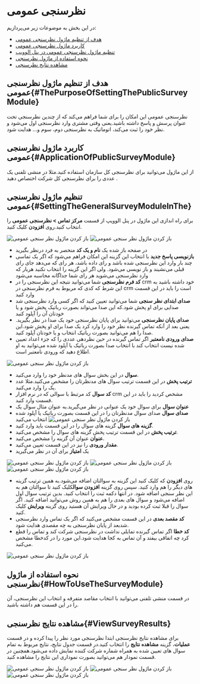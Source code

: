 # نظرسنجی عمومی

در این بخش به موضوعات زیر می‌پردازیم:
- [هدف از تنظیم ماژول نظرسنجی عمومی ](#ThePurposeOfSettingThePublicSurveyModule)
- [کاربرد ماژول نظرسنجی عمومی ](#ApplicationOfPublicSurveyModule)
- [تنظیم ماژول نظرسنجی عمومی در پنل الوویپ ](#SettingTheGeneralSurveyModuleInThe)
- [نحوه استفاده از ماژول نظرسنجی ](#HowToUseTheSurveyModule)
- [مشاهده نتایج نظرسنجی ](#ViewSurveyResults)

## هدف از تنظیم ماژول نظرسنجی عمومی{#ThePurposeOfSettingThePublicSurveyModule}
نظرسنجی عمومی این امکان را برای شما فراهم می‌کند که از چندین نظرسنجی تحت عنوان پرسش و پاسخ داشته باشید.یعنی وقتی مشتری وارد نظرسنجی اول می‌شود و نظر خود را ثبت می‌کند، اتوماتیک به نظرسنجی دوم، سوم و... هدایت شود.

## کاربرد ماژول نظرسنجی عمومی{#ApplicationOfPublicSurveyModule}
از این ماژول می‌توانید برای نظرسنجی کل سازمان استفاده کنید.مثلا در منشی تلفنی یک عددی را برای نظرسنجی کل شرکت اختصاص دهید .

## تنظیم ماژول نظرسنجی عمومی{#SettingTheGeneralSurveyModuleInThe}
برای راه اندازی این ماژول در پنل الوویپ از قسمت **مرکز تماس > نظرسنجی عمومی** را انتخاب کنید.روی  **افزودن**  کلیک کنید.

![باز کردن ماژول نظر سنجی عمومی ](./Image/route-voting1.png)
![باز کردن ماژول نظر سنجی عمومی ](./Image/route-voting2.png)

-  در صفحه باز شده یک **نام و یک کد** منحصر به فرد درنظر بگیرید
- **بازنویسی پاسخ جدید**
با انتخاب این گزینه این امکان فراهم می‌شود که اگر یک تماسی چند بار وارد این نظرسنجی  شده باشد و رای داده باشد، هر رای که می‌دهد جای رای قبلی می‌نشیند و باز نویسی می‌شود. ولی اگر این گزینه را انتخاب نکنید هربار که وارد نظرسنجی می‌شوید هر رای شما جداگانه محاسبه می‌شود
- **کد فرم نظرسنجی**
شما می‌توانید نتیجه این نظرسنجی را  در crm خود داشته باشید به این شرط که کدی که مربوط به فرم نظرسنجی در crm است را باید در این قسمت وارد کنید
- **صدای ابتدای نظر سنجی**
شما می‌توانید تعیین کنید که اگر کسی وارد نظرسنجی شد صدایی برای او پخش شود.که این صدا می‌تواند بصورت رباتیک پخش شود و یا خودتان آن را آپلود کنید
- **صدای پایان نظرسنجی**
می‌توانید برای پایان نظرسنجی خود یک صدا در نظر بگیرید. یعنی بعد از آنکه تماس گیرنده نظر خود را وارد کرد یک صدا برای او پخش شود.این صدا را هم می‌توانید بصورت رباتیک انتخاب و یا خودتان آپلود کنید.
- **صدای ورودی نامعتبر**
اگر تماس گیرنده در حین نظردهی عددی را که جزء اعداد تعیین شده نیست انتخاب کند با انتخاب صدا بصورت رباتیک یا آپلود شده می‌توانید به او اطلاع دهید که ورودی نامعتبر است.

![باز کردن ماژول نظر سنجی عمومی ](./Image/setting3.png)
- **سوال**
در این بخش سوال های مدنظر خود را وارد می‌کنید.
- **ترتیب پخش**
در این قسمت ترتیب سوال های مدنظرتان را مشخص می‌کنید.مثلا عدد یک را وارد می‌کنید.
- **کد سوال**
کد مرتبط با سوالی که در نرم افزار crm مشخص کردید را  باید در این قسمت وارد کنید.
- **عنوان سوال**
برای سوال خود یک عنوانی در نظر می‌گیرید.به عنوان مثال سوال یک
- **صدای سوال**
صدای سوال مدنظرتان را در این قسمت بصورت رباتیک یا آپلود شده انتخاب می‌کنید
![باز کردن ماژول نظر سنجی عمومی ](./Image/setting2.png)
- **گزینه های سوال**
گزینه های سوال را در این قسمت باید وارد کنید.
- **ترتیب پخش**
در این قسمت ترتیب پخش گزینه های سوال را مشخص می‌کنید.
- **عنوان**
عنوان آن گزینه را مشخص می‌کنید.
- **مقدار ورودی** را نیز در این قسمت تعیین می‌کنید.
- یک **امتیاز** برای آن در نظر می‌گیرید

![باز کردن ماژول نظر سنجی عمومی ](./Image/setting4.png)
![باز کردن ماژول نظر سنجی عمومی ](./Image/setting1.png)
![باز کردن ماژول نظر سنجی عمومی ](./Image/setting22.png)

- روی **افزودن** که کلیک کنید این گزینه به سوالتان اضافه می‌شود.به همین ترتیب گزینه های دیگر را هم وارد کنید.
سپس  روی گزینه **افزودن سوال**کلیک کنید تا سوالتان هم به این نظر سنجی اضافه شود.
در انتها دکمه ثبت را انتخاب کنید.
بدین ترتیب سوال اول اضافه می‌شود و سوال های بعدی را هم به همین روش می‌توانید اضافه کنید.
اگر سوال را قبلا ثبت کرده بودید و در حال ویرایش آن هستید روی گزینه **ویرایش** کلیک کنید.
- **کد مقصد بعدی**
در این قسمت مشخص می‌کنید که اگر یک تماس وارد نظرسنجی شدبعد از پایان نظرسنجی به چه مقصدی هدایت شود.
- **کد خطا**
اگر تماس گیرنده تمایلی نداشت در نظرسنجی شرکت کند و تماس را قطع کرد چه اتفاقی بیفتد و آن تماس به کجا هدایت شود.این مورد را در کدخطا مشخص می‌کنید.

![باز کردن ماژول نظر سنجی عمومی ](./Image/setting6.png)

## نحوه استفاده از ماژول نظرسنجی{#HowToUseTheSurveyModule}
در قسمت منشی تلفنی می‌توانید با انتخاب مقاصد متفرقه و انتخاب این نظرسنجی، آن را در این قسمت هم داشته باشید.

## مشاهده نتایج نظرسنجی{#ViewSurveyResults}
برای مشاهده نتایج نظرسنجی ابتدا نظرسنجی مورد نظر را پیدا کرده و در قسمت **عملیات**، گزینه **مشاهده نتایج** را انتخاب کنید.در قسمت جدول نتایج، نتایج مربوط به تمام سوال های تعیین شده به همراه شماره شرکت کننده نمایش داده می‌شود.همچنین در قسمت نمودار هم می‌توانید بصورت نموداری این نتایج را مشاهده کنید.

![باز کردن ماژول نظر سنجی عمومی ](./Image/result1.png)
![باز کردن ماژول نظر سنجی عمومی ](./Image/result3.png)
![باز کردن ماژول نظر سنجی عمومی ](./Image/result4.png)